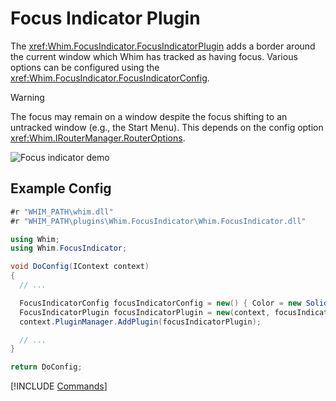 # Focus Indicator Plugin

The <xref:Whim.FocusIndicator.FocusIndicatorPlugin> adds a border around the current window which Whim has tracked as having focus. Various options can be configured using the <xref:Whim.FocusIndicator.FocusIndicatorConfig>.

> [!WARNING]
> The focus may remain on a window despite the focus shifting to an untracked window (e.g., the Start Menu). This depends on the config option <xref:Whim.IRouterManager.RouterOptions>.

![Focus indicator demo](../../images/focus-indicator-demo.gif)

## Example Config

```csharp
#r "WHIM_PATH\whim.dll"
#r "WHIM_PATH\plugins\Whim.FocusIndicator\Whim.FocusIndicator.dll"

using Whim;
using Whim.FocusIndicator;

void DoConfig(IContext context)
{
  // ...

  FocusIndicatorConfig focusIndicatorConfig = new() { Color = new SolidColorBrush(Colors.Red), FadeEnabled = true };
  FocusIndicatorPlugin focusIndicatorPlugin = new(context, focusIndicatorConfig);
  context.PluginManager.AddPlugin(focusIndicatorPlugin);

  // ...
}

return DoConfig;
```

[!INCLUDE [Commands](../../_common/plugins/focus-indicator.md)]

